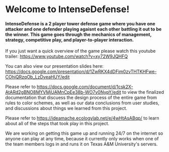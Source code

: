 # Welcome to IntenseDefense!

#### IntenseDefense is a 2 player tower defense game where you have one attacker and one defender playing agaisnt each other battling it out to be the winner. This game goes through the mechanics of management, strategy, competitive play, and player-to-player interaction. 

If you just want a quick overview of the game please watch this youtube trailer: https://www.youtube.com/watch?v=xy72W9JQHFQ

You can also view our presentation slides here: https://docs.google.com/presentation/d/1ZwRKX4dDFim0zvTHTKHFwe-COhjQRzqOb_LzDveaHUY/edit

Please refer to https://docs.google.com/document/d/1csk2X-AtARd2gBNO8MYVMjUAMnCpEe38b-WO7v0NypY/edit to view the finalized documentation that discuess the design process of the entire game from rules to color schemes, as well as our data conclusions from user studies, and discussions about things we learned from this project.

Please refer to https://ideamache.ecologylab.net/e/4wHtAsABqp/ to learn about all of the steps that took play in this project.

We are working on getting this game up and running 24/7 on the internet so anyone can play at any time, because it currently only works when one of the team members logs in and runs it on Texas A&M University's servers.
